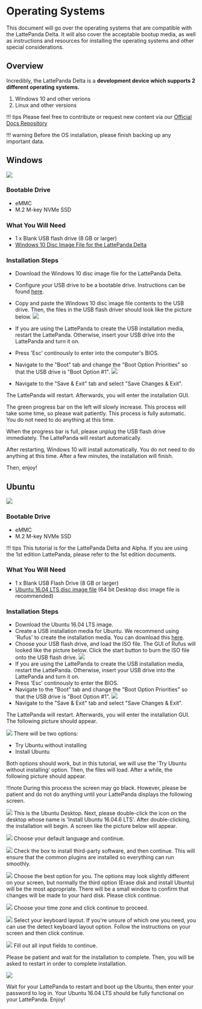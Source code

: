 # Operating Systems

This document will go over the operating systems that are compatible with the LattePanda Delta. It will also cover the acceptable bootup media, as well as instructions and resources for installing the operating systems and other special considerations.

## Overview

Incredibly, the LattePanda Delta is a **development device which supports 2 different operating systems.**

1. Windows 10 and other verions
2. Linux and other versions


!!! tips
    Please feel free to contribute or request new content via our [Official Docs Repository](https://github.com/LattePandaTeam/Docs)

!!! warning
    Before the OS installation, please finish backing up any important data.

## Windows

![](../../assets/images/Windows_Logo.webp)
### Bootable Drive

* eMMC
* M.2 M-key NVMe SSD

### What You Will Need

* 1 x Blank USB flash drive (8 GB or larger)
* [Windows 10 Disc Image File for the LattePanda Delta](https://www.dropbox.com/scl/fo/4t8nqj0z89ygsugzes3ks/AMemhBNYwJkEcwyJGJdUmmM?rlkey=2qm0ho4pehpqjtqo837c2l8p8&st=lmbm2ray&dl=0)

### Installation Steps

* Download the Windows 10 disc image file for the LattePanda Delta.

* Configure your USB drive to be a bootable drive. Instructions can be found [here](https://technet.microsoft.com/en-us/library/jj200124%28v=ws.11%29.aspx).

* Copy and paste the Windows 10 disc image file contents to the USB drive. Then, the files in the USB flash driver should look like the picture below.
![](../../assets/images/file_in_usbdrive.webp)
* If you are using the LattePanda to create the USB installation media, restart the LattePanda. Otherwise, insert your USB drive into the LattePanda and turn it on. 

* Press 'Esc' continously to enter into the computer's BIOS. 

* Navigate to the "Boot" tab and change the "Boot Option Priorities" so that the USB drive is "Boot Option #1".
![](../../assets/images/USB_Boot_Order_Delta.webp)
* Navigate to the "Save & Exit" tab and select "Save Changes & Exit".

The LattePanda will restart. Afterwards, you will enter the installation GUI.

The green progress bar on the left will slowly increase. This process will take some time, so please wait patiently. This process is fully automatic. You do not need to do anything at this time.

When the progress bar is full, please unplug the USB flash drive immediately. The LattePanda will restart automatically.  

After restarting, Windows 10 will install automatically. You do not need to do anything at this time. After a few minutes,  the installation will finish. 

Then, enjoy!





## Ubuntu

![](../../assets/images/Ubuntu_Logo.webp)
### Bootable Drive

* eMMC
* M.2 M-key NVMe SSD 

!!! tips 
    This tutorial is for the LattePanda Delta and Alpha. If you are using the 1st edition LattePanda, please refer to the 1st edition documents.

### What You Will Need

* 1 x Blank USB Flash Drive (8 GB or larger)
* [Ubuntu 16.04 LTS disc image file](http://releases.ubuntu.com/releases/16.04/) (64 bit Desktop disc image file is recommended)

### Installation Steps

* Download the Ubuntu 16.04 LTS image.
* Create a USB installation media for Ubuntu. We recommend using 'Rufus' to create the installation media. You can download this [here](https://rufus.akeo.ie/).  
* Choose your USB flash drive, and load the ISO file. The GUI of Rufus will looked like the picture below. Click the start button to burn the ISO file onto the USB flash drive.
![](../../assets/images/rufus.webp)
* If you are using the LattePanda to create the USB installation media, restart the LattePanda. Otherwise, insert your USB drive into the LattePanda and turn it on. 
* Press 'Esc' continously to enter the BIOS. 
* Navigate to the "Boot" tab and change the "Boot Option Priorities" so that the USB drive is "Boot Option #1".
![](../../assets/images/USB_Boot_Order_Delta.webp)
* Navigate to the "Save & Exit" tab and select "Save Changes & Exit".

The LattePanda will restart. Afterwards, you will enter the installation GUI. The following picture should appear.

![](../../assets/images/Delta_BIOS_Tutorial/GNUGRUB_Ubuntu16.webp)
There will be two options:

- Try Ubuntu without installing
- Install Ubuntu

Both options should work, but in this tutorial, we will use the 'Try Ubuntu without installing' option. Then, the files will load. After a while, the following picture should appear. 

!!!note
    During this process the screen may go black. However, please be patient and do not do anything until your LattePanda displays the following screen.

![](../../assets/images/ubuntu_desktop_install.webp)
This is the Ubuntu Desktop. Next, please double-click the icon on the desktop whose name is 'Install Ubuntu 16.04.6 LTS'. After double-clicking, the installation will begin. A screen like the picture below will appear.

![](../../assets/images/Delta_BIOS_Tutorial/Ubuntu16_Install1.webp)
Choose your default language and continue. 

![](../../assets/images/Delta_BIOS_Tutorial/Ubuntu16_Install2.webp)
Check the box to install third-party software, and then continue. This will ensure that the common plugins are installed so everything can run smoothly. 

![](../../assets/images/Delta_BIOS_Tutorial/Ubuntu16_Install3.webp)
Choose the best option for you. The options may look slightly different on your screen, but normally the third option (Erase disk and install Ubuntu) will be the most appropriate. There will be a small window to confirm that changes will be made to your hard disk. Please click continue.

![](../../assets/images/Delta_BIOS_Tutorial/Ubuntu16_Install4.webp)
Choose your time zone and click continue to proceed.

![](../../assets/images/Delta_BIOS_Tutorial/Ubuntu16_Install5.webp)
Select your keyboard layout. If you're unsure of which one you need, you can use the detect keyboard layout option. Follow the instructions on your screen and then click continue.

![](../../assets/images/Delta_BIOS_Tutorial/Ubuntu16_Install6.webp)
Fill out all input fields to continue. 

Please be patient and wait for the installation to complete. Then, you will be asked to restart in order to complete installation.

![](../../assets/images/Delta_BIOS_Tutorial/Ubuntu16_Install7.webp)

Wait for your LattePanda to restart and boot up the Ubuntu, then enter your password to log in. Your Ubuntu 16.04 LTS should be fully functional on your LattePanda. Enjoy!
